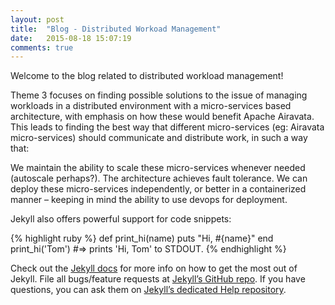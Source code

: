 ```yaml
---
layout: post
title:  "Blog - Distributed Workoad Management"
date:   2015-08-18 15:07:19
comments: true
---
```

Welcome to the blog related to distributed workload management!

Theme 3 focuses on finding possible solutions to the issue of managing workloads in a distributed environment with a micro-services based architecture, with emphasis on how these would benefit Apache Airavata. This leads to finding the best way that different micro-services (eg: Airavata micro-services) should communicate and distribute work, in such a way that:

We maintain the ability to scale these micro-services whenever needed (autoscale perhaps?).
The architecture achieves fault tolerance.
We can deploy these micro-services independently, or better in a containerized manner – keeping in mind the ability to use devops for deployment.

<!--more-->

Jekyll also offers powerful support for code snippets:

{% highlight ruby %}
def print_hi(name)
  puts "Hi, #{name}"
end
print_hi('Tom')
#=> prints 'Hi, Tom' to STDOUT.
{% endhighlight %}

Check out the [Jekyll docs][jekyll] for more info on how to get the most out of Jekyll. File all bugs/feature requests at [Jekyll’s GitHub repo][jekyll-gh]. If you have questions, you can ask them on [Jekyll’s dedicated Help repository][jekyll-help].

[jekyll]:      http://jekyllrb.com
[jekyll-gh]:   https://github.com/jekyll/jekyll
[jekyll-help]: https://github.com/jekyll/jekyll-help
